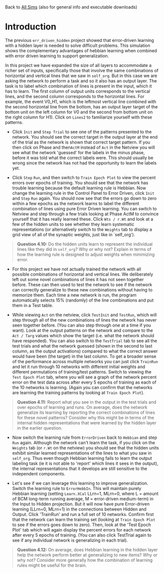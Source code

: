 Back to [All Sims](https://github.com/CompCogNeuro/sims) (also for general info and executable downloads)

# Introduction

The previous  `err_driven_hidden` project showed that error-driven learning with a hidden layer is needed to solve difficult problems. This simulation shows the complementary advantages of hebbian learning when combined with error driven learning to support generalization. 
 

In this project we have expanded the size of all layers to accommodate a richer set of inputs, specifically those that involve the same combinations of horizontal and vertical lines that we saw in `self_org`. But in this case we are asking the network to perform a task and so it also has an output layer. The task is to label which combination of lines is present in the input, which it has to learn. The first column of output units corresponds to the vertical lines, and the second column corresponds to the horizontal lines. For example, the event V0_H1, which is the leftmost vertical line combined with the second horizontal line from the bottom, has an output layer target of the bottom unit on the left column for V0 and the second from bottom unit on the right column for H1). Click on `Lines2` to familiarize yourself with these patterns.  

* Click `Init` and `Step Trial` to see one of the patterns presented to the network. You should see the correct target in the output layer at the end of the trial as the network is shown that correct target pattern.  If you then click on Phase and then`ActM` instead of `Act` in the Netview you will see what the network 'guessed' for the labels in the minus phase, before it was told what the correct labels were. This should usually be wrong since the network has not had the opportunity to learn the labels yet.  

* Click `Step` `Run`, and then switch to  `Train Epoch Plot` to view the percent errors over epochs of training. You should see that the network has trouble learning because the default learning rule is Hebbian. Now change the learning rule in the Control Panel to Error Driven, click `Init` and `Step` `Run` again. You should now see that the errors go down to zero within a few epochs as the network learns to label the different combination of lines using pure Error Driven learning. You can switch to Netview and step through a few trials looking at Phase ActM to convince yourself that it has really learned these. Click `Wts / r.Wt` and look at a few of the hidden units to see whether they learn systematic representations (or alternatively switch to  the `Weights` tab to display a grid view of all of the synaptic weights, just like in `self_org').

> **Question 4.10:**  Do the hidden units learn to represent the individual lines like they did in `self_org`? Why or why not? Explain in terms of how the learning rule is designed to adjust weights when minimizing error.

* For this project we have not actually trained the network with all possible combinations of horizontal and vertical lines. We deliberately left out some novel combinations of lines it has not seen together before. These can then used to test the network to see if the network can correctly generalize to these new combinations without having to memorize them. Each time a new network is run, the program automatically selects 15% (randomly) of the line combinations and put them in a Test table. 

* While viewing `Act` on the netview, click `TestInit` and `TestRun`, which will step through all of the new combinations of lines the network has never seen together before. (You can also step through one at a time if you want).  Look at the output patterns on the network and compare to the `Act / Targ` values which show the target (i.e. what the network should have responded).  You can also switch to the `TestTrial` tab to see all the test trials and what the network guessed (shown in the second to last column, as the output activations) compared to what the correct answer would have been (the target) in the last column. To get a broader sense of the performance across multiple networks you can just click `TrainRun` and let it run through 10 networks with different initial weights and different permutations of training/test patterns. Switch to viewing the `Test Epoch Plot` tab, where you will see a graph of the network percent error on the test data across after every 5 epochs of training as each of the 10 networks is learning. (Again you can confirm that the networks are learning the training patterns by looking at `Train Epoch Plot`).   

> **Question 4.11:**  Report what you see in the output in the test trials and over epochs of learning and runs. On average, does the network generalize its learning by reporting the correct combinations of lines for these novel patterns? Consider why this might be in terms of the internal hidden representations that were learned by the hidden layer in the earlier question. 

* Now switch the learning rule from `ErrorDriven` back to `Hebbian` and step `Run` again. Although the network can't learn the task, if you click on the `Weights` tab (or `r.Wt` on the netview) you should see that the hidden units exhibit similar learned representations of the lines to what you saw in `self_org`. Thus even though Hebbian learning fails to learn the output labeling task (ie it is not able to 'report' which lines it sees in the output), the internal representations that it develops are still sensitive to the independent components. 

* Let's see if we can leverage this learning to improve generalization. Switch the learning rule to `ErrorHebbIn`. This will maintain purely Hebbian learning (setting `Learn.XCal` LLrn=1, MLrn=0, where L = amount of BCM long-term running average, M = error-driven medium-term) in the Input to Hidden projection. But it will now have pure Error-driven learning (LLrn=0, MLrn=1) in the connections between Hidden and Output. Click 'TrainRun' and run a full set of 10 networks. Confirm first that the network can learn the training set (looking at `Train Epoch Plot` to see if the errors goes down to zero). Then, look at the 'Test Epoch Plot' tab which will again display the percent errors for each network after every 5 epochs of training. (You can also click TestTrial again to see if any individual network is generalizing in each trial). 

> **Question 4.12:** On average, does Hebbian learning in the hidden layer help the network perform better at generalizing to new items? Why or why not?  Consider more generally how the combination of learning rules might be useful for the brain.
 
 
